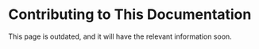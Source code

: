 Contributing to This Documentation
==================================
This page is outdated, and it will have the relevant information soon.
<!-- 

You can make a contribution via a PR on [GitHub].

This documentation is meant to be explanatory. Please explain how to do things, and break it down into reasonable chunks.
We have a wiki elsewhere that can capture more comprehensive code examples.

Our audience is anyone who wants to understand how to build a mod using Forge.

Please don't try to turn this documentation into a tutorial on Java Development - it is intended for people who understand how a Java class works, and other fundamental structures of Java.

Style Guide
-----------

:::caution
Please use **two spaces** to indent, not tabs.
:::

Titles should be capitalized in the standard titling format. For example,

* Guide For Contributing to This Documentation
* Building and Testing Your Mod

Essentially, capitalize everything but unimportant words.

Spelling, grammar, and syntax should follow those of American English. Also, prefer using separate words over contractions (e.g. "are not" instead of "aren't").

Please use equals and dash underlines, instead of `#` and `##`. For h3 and lower, `###` etc. is fine. The source of this file contains an example for equals and dash underlining. Equals underlines create h1 text, and dash underlines create h2 text.

When referencing fields and methods outside of code block snippets, they should use a `#` separator (e.g. `ClassName#methodName`). Inner classes should use a `$` separator (e.g. `ClassName$InnerClassName`).

JSON code block snippets should use `js` syntax highlighting.

All links should have their location specified at the bottom of the page. Any internal links should reference the page via their relative path.

Admonitions (represented by `::: <type>`) must be formatted as [documented][admonition]; otherwise they may end up rendering incorrectly.

[GitHub]: https://github.com/MinecraftForge/Documentation
[admonition]: https://python-markdown.github.io/extensions/admonition/ -->
